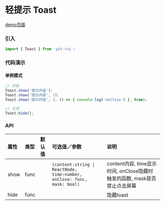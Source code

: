 # 轻提示 Toast

[demo页面](https://yyb323.com/yui.mobile/toast)

### 引入

```js
import { Toast } from 'yzt-rui';
```

### 代码演示

#### 单例模式
```js
// 开启
Toast.show('提示内容');
Toast.show('提示内容', 3);
Toast.show('提示内容', 3, () => { console.log('onClose') }, true);

// 关闭
Toast.hide();
```

### API

| 属性 | 类型 | 默认值 | 可选值／参数 | 说明 |
| :--- | :--- | :--- | :--- | :--- |
| show | func | | <code>(content:string &#124; ReactNode, time:number, onClose: func, mask: bool)</code> | content内容, time显示时间, onClose隐藏时触发的函数, mask是否禁止点击屏幕 |
| hide | func | | | 隐藏toast |


